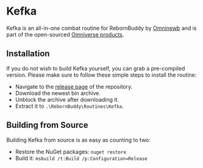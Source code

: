 # Kefka
Kefka is an all-in-one combat routine for RebornBuddy by [Omninewb][Omninewb] and is part of the open-sourced [Omniverse products][Omniverse Github].

## Installation

If you do not wish to build Kefka yourself, you can grab a pre-compiled version. Please make sure to follow these simple steps to install the routine:

* Navigate to the [release page](../../releases/) of the repository.
* Download the newest bin archive.
* Unblock the archive after downloading it.
* Extract it to `.\RebornBuddy\Routines\Kefka`.

## Building from Source

Building Kefka from source is as easy as counting to two:

* Restore the NuGet packages: `nuget restore`
* Build it: `msbuild /t:Build /p:Configuration=Release`



[Omninewb]: https://github.com/newb23/ "Omninewb"
[Omniverse Github]: https://github.com/newb23/Omnicode/ "Omniverse on Github"